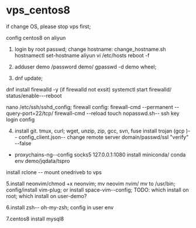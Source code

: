 # vps_centos8
if change OS, please stop vps first;

config centos8 on aliyun 

1. login by root passwd;
change hostname: change_hostname.sh
hostnamectl set-hostname aliyun
vi /etc/hosts
reboot -f

2. adduser demo  /password demo/ gpasswd -d demo wheel;
3. dnf update;

dnf install firewalld -y (if firewalld not exsit)
systemctl start firewalld/ status/enable---reboot

nano /etc/ssh/sshd_config;
firewall config: firewall-cmd --permanent --query-port=22/tcp/ firewall-cmd --reload
touch nopasswd.sh-- ssh key login config


4. install git. tmux, curl; wget, unzip, zip, gcc, svn, fuse
install trojan (gcp )-- config_client.json-- change  remote server domain/passwd/ssl "verify" --false
+ proxychains-ng--config socks5 127.0.0.1:1080
install miniconda/ conda env demo/jqdata/tspro

install rclone -- mount onedriveb to vps

5.install neonvim/chmod +x neonvim; mv neovim nvim/ mv to /usr/bin; config/install vim-plug;
 or install space-vim--config;
 TODO: which install on root; which install on user-demo?

 6.install zsh-- oh-my-zsh; config in user env
 
 7.centos8 install mysql8
 
 
 
 
 
 
 

